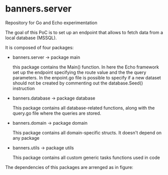 # banners.server
Repository for Go and Echo experimentation

The goal of this PoC is to set up an endpoint that allows to fetch data from a local database (MSSQL).

It is composed of four packages:

  - banners.server -> package main
    
    this package contains the Main() function. 
    In here the Echo framework set up the endpoint specifying the route value and the the query parameters.
    In the enpoint.go file is possible to specify if a new dataset should not be created by commenting out the 
    database.Seed() instruction
  
  - banners.database -> package database
  
    This package contains all database-related functions, along with the query.go file where the queries are stored.
  
  - banners.domain -> package domain
  
    This package contains all domain-specific structs. It doesn't depend on any package
  
  - banners.utils -> package utils
  
    This package contains all custom generic tasks functions used in code

The dependencies of this packages are arrenged as in figure:

